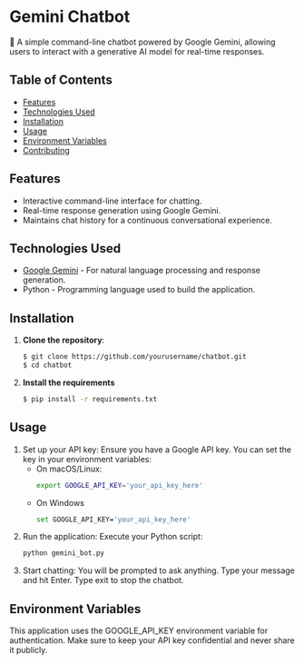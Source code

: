 # Gemini Chatbot

💬 A simple command-line chatbot powered by Google Gemini, allowing users to interact with a generative AI model for real-time responses.

## Table of Contents

- [Features](#features)
- [Technologies Used](#technologies-used)
- [Installation](#installation)
- [Usage](#usage)
- [Environment Variables](#environment-variables)
- [Contributing](#contributing)

## Features

- Interactive command-line interface for chatting.
- Real-time response generation using Google Gemini.
- Maintains chat history for a continuous conversational experience.

## Technologies Used

- [Google Gemini](https://cloud.google.com/generative-ai) - For natural language processing and response generation.
- Python - Programming language used to build the application.

## Installation

1. **Clone the repository**:
   ```bash
   $ git clone https://github.com/yourusername/chatbot.git
   $ cd chatbot

2. **Install the requirements**

   ```bash
   $ pip install -r requirements.txt
   
## Usage 
1. Set up your API key: Ensure you have a Google API key. You can set the key in your environment variables:
   - On macOS/Linux:
      ```bash
      export GOOGLE_API_KEY='your_api_key_here'

   - On Windows
      ```bash 
      set GOOGLE_API_KEY='your_api_key_here'

2. Run the application: Execute your Python script:
      ```bash
      python gemini_bot.py

3. Start chatting: You will be prompted to ask anything. Type your message and hit Enter. Type exit to stop the chatbot.

## Environment Variables
This application uses the GOOGLE_API_KEY environment variable for authentication. Make sure to keep your API key confidential and never share it publicly.
